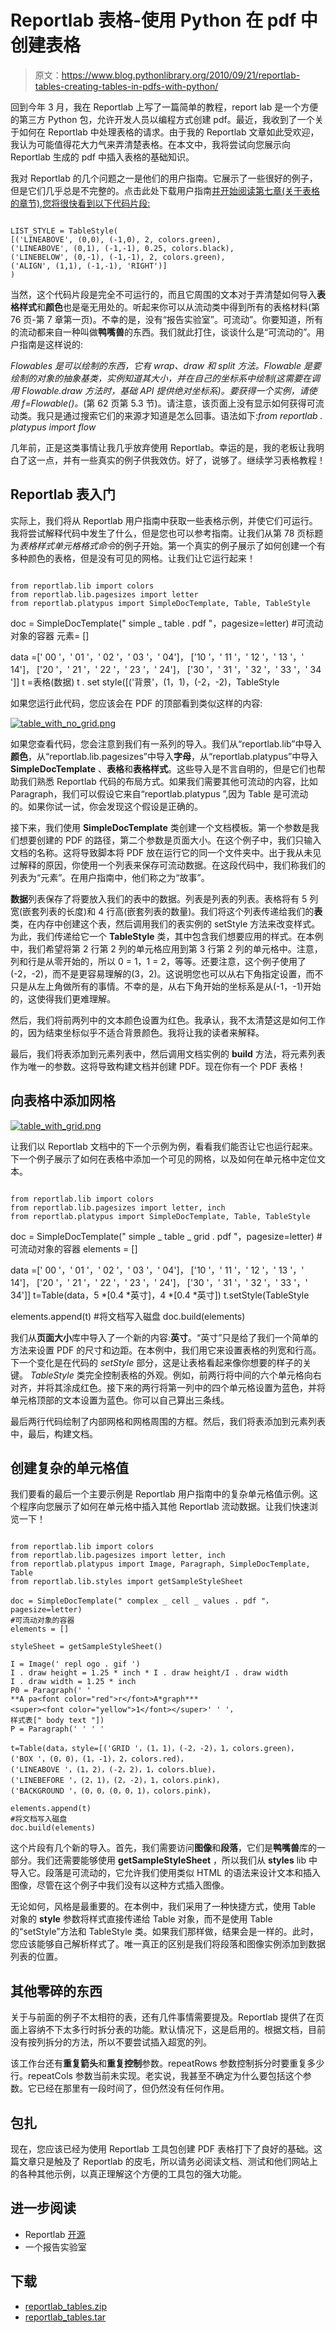 # Reportlab 表格-使用 Python 在 pdf 中创建表格

> 原文：<https://www.blog.pythonlibrary.org/2010/09/21/reportlab-tables-creating-tables-in-pdfs-with-python/>

回到今年 3 月，我在 Reportlab 上写了一篇简单的教程，report lab 是一个方便的第三方 Python 包，允许开发人员以编程方式创建 pdf。最近，我收到了一个关于如何在 Reportlab 中处理表格的请求。由于我的 Reportlab 文章如此受欢迎，我认为可能值得花大力气来弄清楚表格。在本文中，我将尝试向您展示向 Reportlab 生成的 pdf 中插入表格的基础知识。

我对 Reportlab 的几个问题之一是他们的用户指南。它展示了一些很好的例子，但是它们几乎总是不完整的。点击此处下载用户指南[并开始阅读第七章(关于表格的章节),您将很快看到以下代码片段:](http://www.reportlab.com/software/opensource/rl-toolkit/guide/)

```

LIST_STYLE = TableStyle(
[('LINEABOVE', (0,0), (-1,0), 2, colors.green),
('LINEABOVE', (0,1), (-1,-1), 0.25, colors.black),
('LINEBELOW', (0,-1), (-1,-1), 2, colors.green),
('ALIGN', (1,1), (-1,-1), 'RIGHT')]
)
```

当然，这个代码片段是完全不可运行的，而且它周围的文本对于弄清楚如何导入**表格样式**和**颜色**也是毫无用处的。听起来你可以从流动类中得到所有的表格材料(第 76 页-第 7 章第一页)。不幸的是，没有“报告实验室”。可流动”。你要知道，所有的流动都来自一种叫做**鸭嘴兽**的东西。我们就此打住，谈谈什么是“可流动的”。用户指南是这样说的:

 *Flowables 是可以绘制的东西，它有 wrap、draw 和 split 方法。Flowable 是要绘制的对象的抽象基类，实例知道其大小，并在自己的坐标系中绘制(这需要在调用 Flowable.draw 方法时，基础 API 提供绝对坐标系)。要获得一个实例，请使用 f=Flowable()。*(第 62 页第 5.3 节)。请注意，该页面上没有显示如何获得可流动类。我只是通过搜索它们的来源才知道是怎么回事。语法如下:*from reportlab . platypus import flow*

几年前，正是这类事情让我几乎放弃使用 Reportlab。幸运的是，我的老板让我明白了这一点，并有一些真实的例子供我效仿。好了，说够了。继续学习表格教程！

## Reportlab 表入门

实际上，我们将从 Reportlab 用户指南中获取一些表格示例，并使它们可运行。我将尝试解释代码中发生了什么，但是您也可以参考指南。让我们从第 78 页标题为*表格样式单元格格式命令*的例子开始。第一个真实的例子展示了如何创建一个有多种颜色的表格，但是没有可见的网格。让我们让它运行起来！

```

from reportlab.lib import colors
from reportlab.lib.pagesizes import letter
from reportlab.platypus import SimpleDocTemplate, Table, TableStyle
```

doc = SimpleDocTemplate(" simple _ table . pdf "，pagesize=letter)
#可流动对象的容器
元素= []

data =[' 00 '，' 01 '，' 02 '，' 03 '，' 04']，
['10 '，' 11 '，' 12 '，' 13 '，' 14']，
['20 '，' 21 '，' 22 '，' 23 '，' 24']，
['30 '，' 31 '，' 32 '，' 33 '，' 34 ']]
t =表格(数据)
t . set style([('背景'，(1，1)，(-2，-2)，TableStyle

如果您运行此代码，您应该会在 PDF 的顶部看到类似这样的内容:

[![table_with_no_grid.png](img/f4b8c2cd1730afaa95e91dc823610de7.png "table_with_no_grid.png")](https://www.blog.pythonlibrary.org/wp-content/uploads/2010/09/table_with_no_grid.png)

如果您查看代码，您会注意到我们有一系列的导入。我们从“reportlab.lib”中导入**颜色**，从“reportlab.lib.pagesizes”中导入**字母**，从“reportlab.platypus”中导入 **SimpleDocTemplate** 、**表格**和**表格样式**。这些导入是不言自明的，但是它们也帮助我们熟悉 Reportlab 代码的布局方式。如果我们需要其他可流动的内容，比如 Paragraph，我们可以假设它来自“reportlab.platypus ”,因为 Table 是可流动的。如果你试一试，你会发现这个假设是正确的。

接下来，我们使用 **SimpleDocTemplate** 类创建一个文档模板。第一个参数是我们想要创建的 PDF 的路径，第二个参数是页面大小。在这个例子中，我们只输入文档的名称。这将导致脚本将 PDF 放在运行它的同一个文件夹中。出于我从未见过解释的原因，你使用一个列表来保存可流动数据。在这段代码中，我们称我们的列表为“元素”。在用户指南中，他们称之为“故事”。

**数据**列表保存了将要放入我们的表中的数据。列表是列表的列表。表格将有 5 列宽(嵌套列表的长度)和 4 行高(嵌套列表的数量)。我们将这个列表传递给我们的**表**类，在内存中创建这个表，然后调用我们的表实例的 setStyle 方法来改变样式。为此，我们传递给它一个 **TableStyle** 类，其中包含我们想要应用的样式。在本例中，我们希望将第 2 行第 2 列的单元格应用到第 3 行第 2 列的单元格中。注意，列和行是从零开始的，所以 0 = 1，1 = 2，等等。还要注意，这个例子使用了(-2，-2)，而不是更容易理解的(3，2)。这说明您也可以从右下角指定设置，而不只是从左上角做所有的事情。不幸的是，从右下角开始的坐标系是从(-1，-1)开始的，这使得我们更难理解。

然后，我们将前两列中的文本颜色设置为红色。我承认，我不太清楚这是如何工作的，因为结束坐标似乎不适合背景颜色。我将让我的读者来解释。

最后，我们将表添加到元素列表中，然后调用文档实例的 **build** 方法，将元素列表作为唯一的参数。这将导致构建文档并创建 PDF。现在你有一个 PDF 表格！

## 向表格中添加网格

[![table_with_grid.png](img/a4f8290e45905335161f9b14edd8dc58.png "table_with_grid.png")](https://www.blog.pythonlibrary.org/wp-content/uploads/2010/09/table_with_grid.png)

让我们以 Reportlab 文档中的下一个示例为例，看看我们能否让它也运行起来。下一个例子展示了如何在表格中添加一个可见的网格，以及如何在单元格中定位文本。

```

from reportlab.lib import colors
from reportlab.lib.pagesizes import letter, inch
from reportlab.platypus import SimpleDocTemplate, Table, TableStyle
```

doc = SimpleDocTemplate(" simple _ table _ grid . pdf "，pagesize=letter)
#可流动对象的容器
elements = []

data =[' 00 '，' 01 '，' 02 '，' 03 '，' 04']，
['10 '，' 11 '，' 12 '，' 13 '，' 14']，
['20 '，' 21 '，' 22 '，' 23 '，' 24']，
['30 '，' 31 '，' 32 '，' 33 '，' 34']]
t=Table(data，5 *[0.4 *英寸]，4 *[0.4 *英寸])
t.setStyle(TableStyle

elements.append(t)
#将文档写入磁盘
doc.build(elements)

我们从**页面大小**库中导入了一个新的内容:**英寸**。“英寸”只是给了我们一个简单的方法来设置 PDF 的尺寸和边距。在本例中，我们用它来设置表格的列宽和行高。下一个变化是在代码的 *setStyle* 部分，这是让表格看起来像你想要的样子的关键。 *TableStyle* 类完全控制表格的外观。例如，前两行将中间的六个单元格向右对齐，并将其涂成红色。接下来的两行将第一列中的四个单元格设置为蓝色，并将单元格顶部的文本设置为蓝色。你可以自己算出三条线。

最后两行代码绘制了内部网格和网格周围的方框。然后，我们将表添加到元素列表中，最后，构建文档。

## 创建复杂的单元格值

我们要看的最后一个主要示例是 Reportlab 用户指南中的复杂单元格值示例。这个程序向您展示了如何在单元格中插入其他 Reportlab 流动数据。让我们快速浏览一下！

```

from reportlab.lib import colors
from reportlab.lib.pagesizes import letter, inch
from reportlab.platypus import Image, Paragraph, SimpleDocTemplate, Table
from reportlab.lib.styles import getSampleStyleSheet

doc = SimpleDocTemplate(" complex _ cell _ values . pdf "，pagesize=letter)
#可流动对象的容器
elements = []

styleSheet = getSampleStyleSheet()

I = Image(' repl ogo . gif ')
I . draw height = 1.25 * inch * I . draw height/I . draw width
I . draw width = 1.25 * inch
P0 = Paragraph(' '
**A pa<font color="red">r</font>A*graph***
<super><font color="yellow">1</font></super>' ' '，
样式表[" body text "])
P = Paragraph(' ' ' '

t=Table(data，style=[('GRID '，(1，1)，(-2，-2)，1，colors.green)，
('BOX '，(0，0)，(1，-1)，2，colors.red)，
('LINEABOVE '，(1，2)，(-2，2)，1，colors.blue)，
('LINEBEFORE '，(2，1)，(2，-2)，1，colors.pink)，
('BACKGROUND '，(0，0，(0，0，1)，colors.pink)，

elements.append(t)
#将文档写入磁盘
doc.build(elements)
```

这个片段有几个新的导入。首先，我们需要访问**图像**和**段落**，它们是**鸭嘴兽**库的一部分。我们还需要能够使用 **getSampleStyleSheet** ，所以我们从 **styles** lib 中导入它。段落是可流动的，它允许我们使用类似 HTML 的语法来设计文本和插入图像，尽管在这个例子中我们没有以这种方式插入图像。

无论如何，风格是最重要的。在本例中，我们采用了一种快捷方式，使用 Table 对象的 **style** 参数将样式直接传递给 Table 对象，而不是使用 Table 的“setStyle”方法和 TableStyle 类。如果我们那样做，结果会是一样的。此时，您应该能够自己解析样式了。唯一真正的区别是我们将段落和图像实例添加到数据列表的位置。

## 其他零碎的东西

关于与前面的例子不太相符的表，还有几件事情需要提及。Reportlab 提供了在页面上容纳不下太多行时拆分表的功能。默认情况下，这是启用的。根据文档，目前没有按列拆分的方法，所以不要尝试插入超宽的列。

该工作台还有**重复箭头**和**重复控制**参数。repeatRows 参数控制拆分时要重复多少行。repeatCols 参数当前未实现。老实说，我甚至不确定为什么要包括这个参数。它已经在那里有一段时间了，但仍然没有任何作用。

## 包扎

现在，您应该已经为使用 Reportlab 工具包创建 PDF 表格打下了良好的基础。这篇文章只是触及了 Reportlab 的皮毛，所以请务必阅读文档、测试和他们网站上的各种其他示例，以真正理解这个方便的工具包的强大功能。

## 进一步阅读

*   Reportlab [开源](http://www.reportlab.com/software/opensource/)
*   一个报告实验室

## 下载

*   [reportlab_tables.zip](https://www.blog.pythonlibrary.org/wp-content/uploads/2010/09/reportlab_tables.zip)
*   [reportlab_tables.tar](https://www.blog.pythonlibrary.org/wp-content/uploads/2010/09/reportlab_tables.tar)